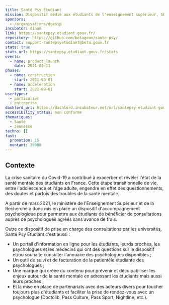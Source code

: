 ```yaml
---
title: Santé Psy Étudiant
mission: Dispositif dédié aux étudiants de l'enseignement supérieur, SPE permet à un étudiant de bénéficier de consultations avec des psychologues validés par les services médicaux des universités sans avance de frais.
sponsors:
  - /organisations/dgesip
incubator: dinum
link: https://santepsy.etudiant.gouv.fr/
repository: https://github.com/betagouv/sante-psy/
contact: support-santepsyetudiant@beta.gouv.fr
stats: true
stats_url: https://santepsy.etudiant.gouv.fr/stats
events:
  - name: product_launch
    date: 2021-03-11
phases:
  - name: construction
    start: 2021-03-01
  - name: acceleration
    start: 2021-09-01
usertypes:
  - particulier
  - entreprise
dashlord_url: https://dashlord.incubateur.net/url/santepsy-etudiant-gouv-fr/
accessibility_status: non conforme
thematiques:
  - Santé
  - Jeunesse
techno: []
fast:
  promotion: 15
  montant: 30000
---
```

## Contexte

La crise sanitaire du Covid-19 a contribué à exacerber et révéler l'état de la santé mentale des étudiants en France. Cette étape transitionnelle de vie, entre l'adolescence et l'âge adulte, engendre en effet des questionnements, des doutes et parfois des troubles de la santé mentale.

A partir de mars 2021, le ministère de l'Enseignement Supérieur et de la Recherche a donc mis en place un dispositif d'accompagnement psychologique pour permettre aux étudiants de bénéficier de consultations auprès de psychologues agréés sans avance de frais.

Outre ce dispositif de prise en charge des consultations par les universités, Santé Psy Etudiant c'est aussi :
- Un portail d'information en ligne pour les étudiants, leurds proches, les psychologues et les médecins qui ont des questions sur le dispositif et/ou souhaite consulter l'annuaire des psychologues disponibles ;
- Un outil de suivi et de facturation de la patientèle étudiante des psychologues ; 
- Une marque qui créée du contenu pour prévenir et déculpabiliser les enjeux autour de la santé mentale en adressant les étudiants mais aussi leurs proches ;
- Et la mise en place de partenariats avec des acteurs divers pour toucher toujours plus d'étudiants et faciliter la prise de rendez-vous avec un psychologue (Doctolib, Pass Culture, Pass Sport, Nightline, etc.).